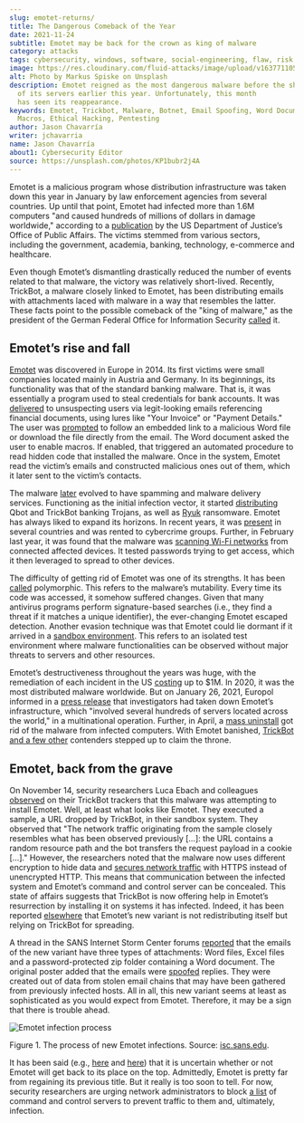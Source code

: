 ```yaml
---
slug: emotet-returns/
title: The Dangerous Comeback of the Year
date: 2021-11-24
subtitle: Emotet may be back for the crown as king of malware
category: attacks
tags: cybersecurity, windows, software, social-engineering, flaw, risk
image: https://res.cloudinary.com/fluid-attacks/image/upload/v1637711055/blog/emotet-returns/cover_emotet.webp
alt: Photo by Markus Spiske on Unsplash
description: Emotet reigned as the most dangerous malware before the shutdown
  of its servers earlier this year. Unfortunately, this month
  has seen its reappearance.
keywords: Emotet, Trickbot, Malware, Botnet, Email Spoofing, Word Document,
  Macros, Ethical Hacking, Pentesting
author: Jason Chavarría
writer: jchavarria
name: Jason Chavarría
about1: Cybersecurity Editor
source: https://unsplash.com/photos/KP1bubr2j4A
---
```


Emotet is a malicious program whose distribution infrastructure was
taken down this year in January by law enforcement agencies from several
countries. Up until that point, Emotet had infected more than 1.6M
computers "and caused hundreds of millions of dollars in damage
worldwide," according to a
[publication](https://www.justice.gov/opa/pr/emotet-botnet-disrupted-international-cyber-operation)
by the US Department of Justice’s Office of Public Affairs. The victims
stemmed from various sectors, including the government, academia,
banking, technology, e-commerce and healthcare.

Even though Emotet’s dismantling drastically reduced the number of
events related to that malware, the victory was relatively short-lived.
Recently, TrickBot, a malware closely linked to Emotet, has been
distributing emails with attachments laced with malware in a way that
resembles the latter. These facts point to the possible comeback of the
"king of malware," as the president of the German Federal Office for
Information Security
[called](https://www.zeit.de/news/2021-01/27/koenig-der-schadsoftware-emotet-ist-entmachtet)
it.

## Emotet’s rise and fall

[Emotet](https://thehackernews.com/2020/11/anyrun-emotet-malware-analysis.html)
was discovered in Europe in 2014. Its first victims were small companies
located mainly in Austria and Germany. In its beginnings, its
functionality was that of the standard banking malware. That is, it was
essentially a program used to steal credentials for bank accounts. It
was [delivered](https://www.malwarebytes.com/emotet) to unsuspecting
users via legit-looking emails referencing financial documents, using
lures like "Your Invoice" or "Payment Details." The user was
[prompted](https://www.kaspersky.com/resource-center/threats/emotet) to
follow an embedded link to a malicious Word file or download the file
directly from the email. The Word document asked the user to enable
macros. If enabled, that triggered an automated procedure to read hidden
code that installed the malware. Once in the system, Emotet read the
victim’s emails and constructed malicious ones out of them, which it
later sent to the victim’s contacts.

The malware [later](https://www.malwarebytes.com/emotet) evolved to have
spamming and malware delivery services. Functioning as the initial
infection vector, it started
[distributing](https://www.checkpoint.com/downloads/resources/cyber-attack-trends-report-mid-year-2021.pdf?mkt_tok=NzUwLURRSC01MjgAAAGAOUl3icS9KYCbEoZ423xraTBSpYqDprjf6yC9DTL-5CrR1SrAngrHRuxpHMzPepxIx23Y4o9X33cVflu8UjtFpD9laKtOWumSaxU4LToSUGoiz8Bj)
Qbot and TrickBot banking Trojans, as well as
[Ryuk](https://www.kaspersky.com/resource-center/threats/ransomware-attacks-and-types)
ransomware. Emotet has always liked to expand its horizons. In recent
years, it was
[present](https://thehackernews.com/2020/11/anyrun-emotet-malware-analysis.html)
in several countries and was rented to cybercrime groups. Further, in
February last year, it was found that the malware was [scanning Wi-Fi
networks](https://www.kaspersky.com/resource-center/threats/emotet) from
connected affected devices. It tested passwords trying to get access,
which it then leveraged to spread to other devices.

The difficulty of getting rid of Emotet was one of its strengths. It has
been [called](https://www.kaspersky.com/resource-center/threats/emotet)
polymorphic. This refers to the malware’s mutability. Every time its
code was accessed, it somehow suffered changes. Given that many
antivirus programs perform signature-based searches (i.e., they find a
threat if it matches a unique identifier), the ever-changing Emotet
escaped detection. Another evasion technique was that Emotet could lie
dormant if it arrived in a [sandbox
environment](https://stackoverflow.com/a/2126185). This refers to an
isolated test environment where malware functionalities can be observed
without major threats to servers and other resources.

Emotet’s destructiveness throughout the years was huge, with the
remediation of each incident in the US
[costing](https://us-cert.cisa.gov/ncas/alerts/TA18-201A) up to $1M. In
2020, it was the most distributed malware worldwide. But on January 26,
2021, Europol informed in a [press
release](https://www.europol.europa.eu/newsroom/news/world%E2%80%99s-most-dangerous-malware-emotet-disrupted-through-global-action)
that investigators had taken down Emotet’s infrastructure, which
"involved several hundreds of servers located across the world," in a
multinational operation. Further, in April, a [mass
uninstall](https://therecord.media/emotet-botnet-returns-after-law-enforcement-mass-uninstall-operation/)
got rid of the malware from infected computers. With Emotet banished,
[TrickBot and a few
other](https://www.checkpoint.com/downloads/resources/cyber-attack-trends-report-mid-year-2021.pdf)
contenders stepped up to claim the throne.

## Emotet, back from the grave

On November 14, security researchers Luca Ebach and colleagues
[observed](https://cyber.wtf/2021/11/15/guess-whos-back/) on their
TrickBot trackers that this malware was attempting to install Emotet.
Well, at least what looks like Emotet. They executed a sample, a URL
dropped by TrickBot, in their sandbox system. They observed that "The
network traffic originating from the sample closely resembles what has
been observed previously \[…​\]: the URL contains a random resource path
and the bot transfers the request payload in a cookie \[…​\]." However,
the researchers noted that the malware now uses different encryption to
hide data and [secures network
traffic](https://attack.mitre.org/techniques/T1071/001/) with HTTPS
instead of unencrypted HTTP. This means that communication between the
infected system and Emotet’s command and control server can be
concealed. This state of affairs suggests that TrickBot is now offering
help in Emotet’s resurrection by installing it on systems it has
infected. Indeed, it has been reported
[elsewhere](https://www.zdnet.com/article/emotet-once-the-worlds-most-dangerous-malware-is-back/)
that Emotet’s new variant is not redistributing itself but relying on
TrickBot for spreading.

A thread in the SANS Internet Storm Center forums
[reported](https://isc.sans.edu/forums/diary/Emotet+Returns/28044/) that
the emails of the new variant have three types of attachments: Word
files, Excel files and a password-protected zip folder containing a Word
document. The original poster added that the emails were
[spoofed](../spoofing/) replies. They were created out of data from
stolen email chains that may have been gathered from previously infected
hosts. All in all, this new variant seems at least as sophisticated as
you would expect from Emotet. Therefore, it may be a sign that there is
trouble ahead.

<div class="imgblock">

![Emotet infection process](https://res.cloudinary.com/fluid-attacks/image/upload/v1637711055/blog/emotet-returns/Emotet-Figure-1.webp)

<div class="title">

Figure 1. The process of new Emotet infections. Source:
[isc.sans.edu](https://isc.sans.edu/diaryimages/images/2021-11-15-ISc-diary-image-01.jpg).

</div>

</div>

It has been said (e.g.,
[here](https://therecord.media/emotet-botnet-returns-after-law-enforcement-mass-uninstall-operation/)
and
[here](https://www.zdnet.com/article/emotet-once-the-worlds-most-dangerous-malware-is-back/))
that it is uncertain whether or not Emotet will get back to its place on
the top. Admittedly, Emotet is pretty far from regaining its previous
title. But it really is too soon to tell. For now, security researchers
are urging network administrators to block [a
list](https://twitter.com/abuse_ch/status/1460308766767915013) of
command and control servers to prevent traffic to them and, ultimately,
infection.
